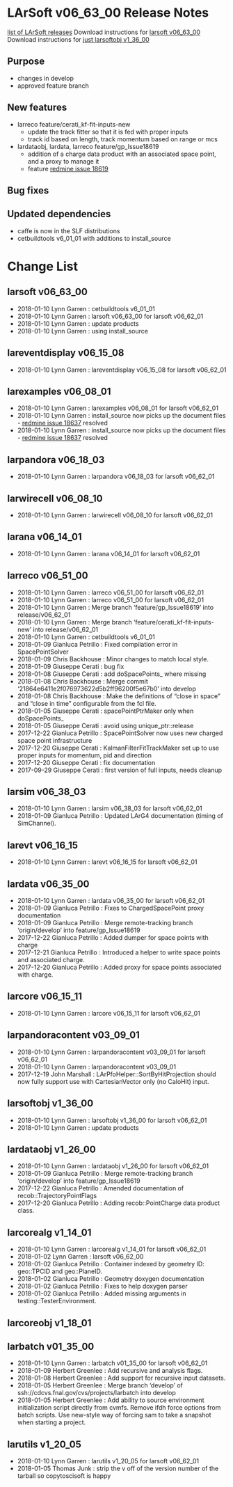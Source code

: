 LArSoft v06_63_00 Release Notes
======================================================================

[list of LArSoft releases](LArSoft_release_list)
Download instructions for [larsoft v06_63_00](http://scisoft.fnal.gov/scisoft/bundles/larsoft/v06_63_00/larsoft-v06_63_00.html)
Download instructions for [just larsoftobj v1_36_00](http://scisoft.fnal.gov/scisoft/bundles/larsoftobj/v1_36_00/larsoftobj-v1_36_00.html)

Purpose
--------------------

-   changes in develop
-   approved feature branch

New features
------------------------------

-   larreco feature/cerati_kf-fit-inputs-new
    -   update the track fitter so that it is fed with proper inputs
    -   track id based on length, track momentum based on range or mcs
-   lardataobj, lardata, larreco feature/gp_Issue18619
    -   addition of a charge data product with an associated space point, and a proxy to manage it
    -   feature [redmine issue 18619](https://cdcvs.fnal.gov/redmine/issues/18619)

Bug fixes
------------------------

Updated dependencies
----------------------------------------------

-   caffe is now in the SLF distributions
-   cetbuildtools v6_01_01 with additions to install_source

Change List
============================

larsoft v06_63_00
------------------------------------------

-   2018-01-10 Lynn Garren : cetbuildtools v6_01_01
-   2018-01-10 Lynn Garren : larsoft v06_63_00 for larsoft v06_62_01
-   2018-01-10 Lynn Garren : update products
-   2018-01-10 Lynn Garren : using install_source

lareventdisplay v06_15_08
----------------------------------------------------------

-   2018-01-10 Lynn Garren : lareventdisplay v06_15_08 for larsoft v06_62_01

larexamples v06_08_01
--------------------------------------------------

-   2018-01-10 Lynn Garren : larexamples v06_08_01 for larsoft v06_62_01
-   2018-01-10 Lynn Garren : install_source now picks up the document files - [redmine issue 18637](https://cdcvs.fnal.gov/redmine/issues/18637) resolved
-   2018-01-10 Lynn Garren : install_source now picks up the document files - [redmine issue 18637](https://cdcvs.fnal.gov/redmine/issues/18637) resolved

larpandora v06_18_03
------------------------------------------------

-   2018-01-10 Lynn Garren : larpandora v06_18_03 for larsoft v06_62_01

larwirecell v06_08_10
--------------------------------------------------

-   2018-01-10 Lynn Garren : larwirecell v06_08_10 for larsoft v06_62_01

larana v06_14_01
----------------------------------------

-   2018-01-10 Lynn Garren : larana v06_14_01 for larsoft v06_62_01

larreco v06_51_00
------------------------------------------

-   2018-01-10 Lynn Garren : larreco v06_51_00 for larsoft v06_62_01
-   2018-01-10 Lynn Garren : larreco v06_51_00 for larsoft v06_62_01
-   2018-01-10 Lynn Garren : Merge branch ‘feature/gp_Issue18619’ into release/v06_62_01
-   2018-01-10 Lynn Garren : Merge branch ‘feature/cerati_kf-fit-inputs-new’ into release/v06_62_01
-   2018-01-10 Lynn Garren : cetbuildtools v6_01_01
-   2018-01-09 Gianluca Petrillo : Fixed compilation error in SpacePointSolver
-   2018-01-09 Chris Backhouse : Minor changes to match local style.
-   2018-01-09 Giuseppe Cerati : bug fix
-   2018-01-08 Giuseppe Cerati : add doSpacePoints_ where missing
-   2018-01-08 Chris Backhouse : Merge commit ‘21864e6411e2f076973622d5b2ff96200f5e67b0’ into develop
-   2018-01-08 Chris Backhouse : Make the definitions of “close in space” and “close in time” configurable from the fcl file.
-   2018-01-05 Giuseppe Cerati : spacePointPtrMaker only when doSpacePoints_
-   2018-01-05 Giuseppe Cerati : avoid using unique_ptr::release
-   2017-12-22 Gianluca Petrillo : SpacePointSolver now uses new charged space point infrastructure
-   2017-12-20 Giuseppe Cerati : KalmanFilterFitTrackMaker set up to use proper inputs for momentum, pid and direction
-   2017-12-20 Giuseppe Cerati : fix documentation
-   2017-09-29 Giuseppe Cerati : first version of full inputs, needs cleanup

larsim v06_38_03
----------------------------------------

-   2018-01-10 Lynn Garren : larsim v06_38_03 for larsoft v06_62_01
-   2018-01-09 Gianluca Petrillo : Updated LArG4 documentation (timing of SimChannel).

larevt v06_16_15
----------------------------------------

-   2018-01-10 Lynn Garren : larevt v06_16_15 for larsoft v06_62_01

lardata v06_35_00
------------------------------------------

-   2018-01-10 Lynn Garren : lardata v06_35_00 for larsoft v06_62_01
-   2018-01-09 Gianluca Petrillo : Fixes to ChargedSpacePoint proxy documentation
-   2018-01-09 Gianluca Petrillo : Merge remote-tracking branch ‘origin/develop’ into feature/gp_Issue18619
-   2017-12-22 Gianluca Petrillo : Added dumper for space points with charge
-   2017-12-21 Gianluca Petrillo : Introduced a helper to write space points and associated charge.
-   2017-12-20 Gianluca Petrillo : Added proxy for space points associated with charge.

larcore v06_15_11
------------------------------------------

-   2018-01-10 Lynn Garren : larcore v06_15_11 for larsoft v06_62_01

larpandoracontent v03_09_01
--------------------------------------------------------------

-   2018-01-10 Lynn Garren : larpandoracontent v03_09_01 for larsoft v06_62_01
-   2018-01-10 Lynn Garren : larpandoracontent v03_09_01
-   2017-12-19 John Marshall : LArPfoHelper::SortByHitProjection should now fully support use with CartesianVector only (no CaloHit) input.

larsoftobj v1_36_00
----------------------------------------------

-   2018-01-10 Lynn Garren : larsoftobj v1_36_00 for larsoft v06_62_01
-   2018-01-10 Lynn Garren : update products

lardataobj v1_26_00
----------------------------------------------

-   2018-01-10 Lynn Garren : lardataobj v1_26_00 for larsoft v06_62_01
-   2018-01-09 Gianluca Petrillo : Merge remote-tracking branch ‘origin/develop’ into feature/gp_Issue18619
-   2017-12-22 Gianluca Petrillo : Amended documentation of recob::TrajectoryPointFlags
-   2017-12-20 Gianluca Petrillo : Adding recob::PointCharge data product class.

larcorealg v1_14_01
----------------------------------------------

-   2018-01-10 Lynn Garren : larcorealg v1_14_01 for larsoft v06_62_01
-   2018-01-02 Lynn Garren : larsoft v06_62_00
-   2018-01-02 Gianluca Petrillo : Container indexed by geometry ID: geo::TPCID and geo::PlaneID.
-   2018-01-02 Gianluca Petrillo : Geometry doxygen documentation
-   2018-01-02 Gianluca Petrillo : Fixes to help doxygen parser
-   2018-01-02 Gianluca Petrillo : Added missing arguments in testing::TesterEnvironment.

larcoreobj v1_18_01
----------------------------------------------

larbatch v01_35_00
--------------------------------------------

-   2018-01-10 Lynn Garren : larbatch v01_35_00 for larsoft v06_62_01
-   2018-01-09 Herbert Greenlee : Add recursive and analysis flags.
-   2018-01-08 Herbert Greenlee : Add support for recursive input datasets.
-   2018-01-05 Herbert Greenlee : Merge branch ‘develop’ of ssh://cdcvs.fnal.gov/cvs/projects/larbatch into develop
-   2018-01-05 Herbert Greenlee : Add ability to source environment initialization script directly from cvmfs. Remove ifdh force options from batch scripts. Use new-style way of forcing sam to take a snapshot when starting a project.

larutils v1_20_05
------------------------------------------

-   2018-01-10 Lynn Garren : larutils v1_20_05 for larsoft v06_62_01
-   2018-01-05 Thomas Junk : strip the v off of the version number of the tarball so copytoscisoft is happy
